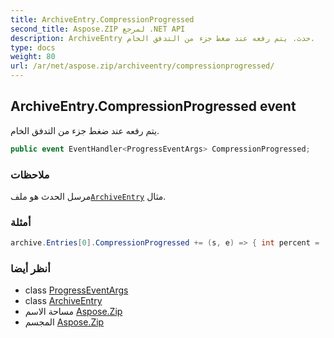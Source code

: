 ```yaml
---
title: ArchiveEntry.CompressionProgressed
second_title: Aspose.ZIP لمرجع .NET API
description: ArchiveEntry حدث. يتم رفعه عند ضغط جزء من التدفق الخام.
type: docs
weight: 80
url: /ar/net/aspose.zip/archiveentry/compressionprogressed/
---
```

## ArchiveEntry.CompressionProgressed event

يتم رفعه عند ضغط جزء من التدفق الخام.

```csharp
public event EventHandler<ProgressEventArgs> CompressionProgressed;
```

### ملاحظات

مرسل الحدث هو ملف[`ArchiveEntry`](../) مثال.

### أمثلة

```csharp
archive.Entries[0].CompressionProgressed += (s, e) => { int percent = (int)((100 * (long)e.ProceededBytes) / entrySourceStream.Length); };
```

### أنظر أيضا

* class [ProgressEventArgs](../../progresseventargs/)
* class [ArchiveEntry](../)
* مساحة الاسم [Aspose.Zip](../../archiveentry/)
* المجسم [Aspose.Zip](../../../)


